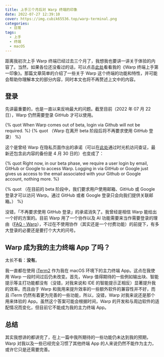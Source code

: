 ```yaml
---
title: 上手三个月后对 Warp 终端的印象
date: 2022-07-27 12:39:10
cover: https://img.cubik65536.top/warp-terminal.png
categories:
  - 日常
tags:
  - 上手
  - 终端
  - macOS
---
```


距离我初次上手 Warp 终端已经过去三个月了，我想我也要讲一讲关于体验的内容了。当然，如果各位还没看过的话，可以点击[此处](https://www.cubik65536.top/2022-04-17-Hands-On-Warp-Terminal/)看看我的《Warp 终端上手第一印象》。那篇文章简单的介绍了一些关于 Warp 这个终端的功能和特性，并可能会帮助你理解本文的部分内容，同时本文也将不再赘述上文中的内容。

<!-- more -->

## 登录

先讲最重要的，也是一直以来反响最大的问题。截至目前（2022 年 07 月 22 日），Warp 仍然需要登录 GitHub 才可以使用。

{% quot When Warp comes out of beta, login via Github will not be required. %}
{% quot （Warp 在离开 beta 阶段后将不再要求使用 GitHub 登录） %}

这个是曾经 Warp 在隐私页面作出的承诺（可以在[此处](https://web.archive.org/web/20220530081754/https://www.warp.dev/privacy)通过时光机访问查证，最新还包含此内容的备份是 4 月 30 日的）也变成了：

{% quot Right now, in our beta phase, we require a user login by email, GitHub or Google to access Warp. Logging in via GitHub or Google just gives us access to the email associated with your Github or Google account, nothing more. %}

{% quot （在目前的 beta 阶段中，我们要求用户使用邮箱、GitHub 或 Google 登录才可以访问 Warp。通过 GitHub 或者 Google 登录只会向我们提供关联邮箱。） %}

没错，「不再要求使用 GitHub 登录」的承诺消失了。我曾经是相信 Warp 能给出一个好的方案的。目前 Warp 用了一个协作以及 AI 功能需要来当作需要登录的理由（[FAQ - Warp](https://www.warp.dev/faq#why-is-login-required-for-a-terminal-app)），不过在不使用协作（其实还是一个付费功能）的前提下，有多大登录的必要还是要打个大大的问号。

## Warp 成为我的主力终端 App 了吗？

太长不看：**没有**。

我一直都在使用 [iTerm2](https://iterm2.com) 作为我在 macOS 环境下的主力终端 App。这点在我使用 Warp 一段时间过后仍未改变。首先，Warp 值得期待的一些例如输出块、智能提示等主打功能都没有（没错，对我来说和 IDE 的智能提示正相反）显著提升我的效率。而且由于 Warp 和我用来提升效率的一些额外软件的兼容性并不好，而且 iTerm 仍然有着更为完善的一些功能，所以，没错，Warp 对我来说还是那个用来体验的 App。虽然这个答案可能会根据时间，Warp 的开发和与周边软件的适配情况而变化，但目前它不能成为我的主力终端 App。

## 总结

其实我想讲的都讲完了，在上一篇中我所期待的一些功能仍未达到我的预期，Warp 对我以及一些已经完全习惯了其他终端 App 的人来说仍然不能作为主力，或许它只是还需要完善。
